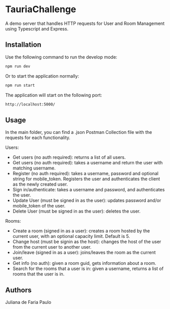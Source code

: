 # TauriaChallenge

A demo server that handles HTTP requests for User and Room Management using Typescript and Express.

## Installation

Use the following command to run the develop mode:

```bash
npm run dev
```
Or to start the application normally:

```bash
npm run start
```
The application will start on the following port: 
```bash
http://localhost:5000/
```
## Usage
In the main folder, you can find a .json Postman Collection file with the requests for each functionality. 

Users: 
- Get users (no auth required): returns a list of all users.
- Get users (no auth required): takes a username and return the user with matching username.
- Register (no auth required): takes a username, password and optional string for mobile_token. Registers the user and authenticates the client as the newly created user.
- Sign in/authenticate: takes a username and password, and authenticates the user.
- Update User (must be signed in as the user): updates password and/or mobile_token of the user.
- Delete User (must be signed in as the user): deletes the user.

Rooms:
- Create a room (signed in as a user): creates a room hosted by the current user, with an optional capacity limit. Default is 5.
- Change host (must be signin as the host): changes the host of the user from the current user to another user.
- Join/leave (signed in as a user): joins/leaves the room as the current user.
- Get info (no auth): given a room guid, gets information about a room.
- Search for the rooms that a user is in: given a username, returns a list of rooms that the user is in.

## Authors

Juliana de Faria Paulo

